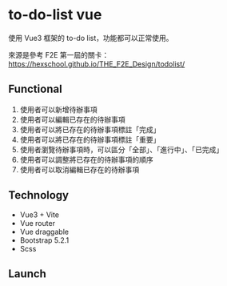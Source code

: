 # to-do-list vue

使用 Vue3 框架的 to-do list，功能都可以正常使用。

來源是參考 F2E 第一屆的關卡：
https://hexschool.github.io/THE_F2E_Design/todolist/

## Functional

1. 使用者可以新增待辦事項
2. 使用者可以編輯已存在的待辦事項
3. 使用者可以將已存在的待辦事項標註「完成」
4. 使用者可以將已存在的待辦事項標註「重要」
5. 使用者瀏覽待辦事項時，可以區分「全部」、「進行中」、「已完成」
6. 使用者可以調整將已存在的待辦事項的順序
7. 使用者可以取消編輯已存在的待辦事項

## Technology

* Vue3 + Vite
* Vue router
* Vue draggable
* Bootstrap  5.2.1
* Scss

## Launch
